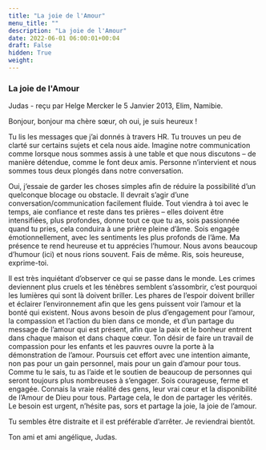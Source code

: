 ```yaml
---
title: "La joie de l'Amour"
menu_title: ""
description: "La joie de l'Amour"
date: 2022-06-01 06:00:01+00:04
draft: False
hidden: True
weight:
---
```

### La joie de l'Amour

Judas - reçu par Helge Mercker le 5 Janvier 2013, Elim, Namibie.

Bonjour, bonjour ma chère sœur, oh oui, je suis heureux !

Tu lis les messages que j’ai donnés à travers HR. Tu trouves un peu de clarté sur certains sujets et cela nous aide. Imagine notre communication comme lorsque nous sommes assis à une table et que nous discutons – de manière détendue, comme le font deux amis. Personne n’intervient et nous sommes tous deux plongés dans notre conversation.

Oui, j’essaie de garder les choses simples afin de réduire la possibilité d’un quelconque blocage ou obstacle. Il devrait s’agir d’une conversation/communication facilement fluide. Tout viendra à toi avec le temps, aie confiance et reste dans tes prières – elles doivent être intensifiées, plus profondes, donne tout ce que tu as, sois passionnée quand tu pries, cela conduira à une prière pleine d’âme. Sois engagée émotionnellement, avec les sentiments les plus profonds de l’âme. Ma présence te rend heureuse et tu apprécies l’humour. Nous avons beaucoup d’humour (ici) et nous rions souvent. Fais de même. Ris, sois heureuse, exprime-toi.

Il est très inquiétant d’observer ce qui se passe dans le monde. Les crimes deviennent plus cruels et les ténèbres semblent s’assombrir, c’est pourquoi les lumières qui sont là doivent briller. Les phares de l’espoir doivent briller et éclairer l’environnement afin que les gens puissent voir l’amour et la bonté qui existent. Nous avons besoin de plus d’engagement pour l’amour, la compassion et l’action du bien dans ce monde, et d’un partage du message de l’amour qui est présent, afin que la paix et le bonheur entrent dans chaque maison et dans chaque cœur. Ton désir de faire un travail de compassion pour les enfants et les pauvres ouvre la porte à la démonstration de l’amour. Poursuis cet effort avec une intention aimante, non pas pour un gain personnel, mais pour un gain d’amour pour tous. Comme tu le sais, tu as l’aide et le soutien de beaucoup de personnes qui seront toujours plus nombreuses à s’engager. Sois courageuse, ferme et engagée. Connais la vraie réalité des gens, leur vrai cœur et la disponibilité de l’Amour de Dieu pour tous. Partage cela, le don de partager les vérités. Le besoin est urgent, n’hésite pas, sors et partage la joie, la joie de l’amour.

Tu sembles être distraite et il est préférable d’arrêter. Je reviendrai bientôt.

Ton ami et ami angélique, Judas.



